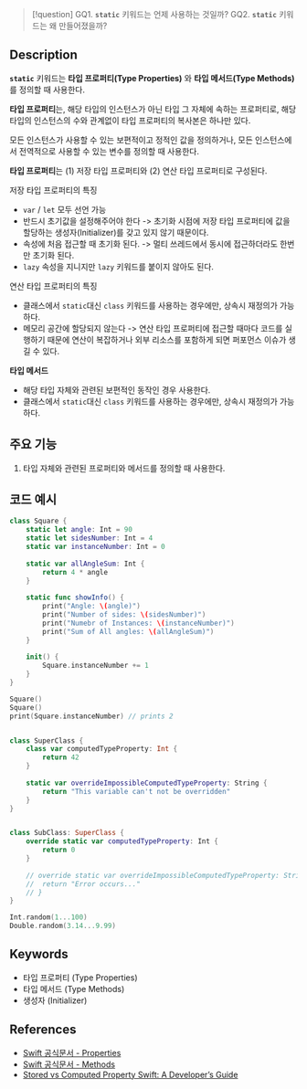 >[!question]
>GQ1. **`static`** 키워드는 언제 사용하는 것일까?
>GQ2. **`static`** 키워드는 왜 만들어졌을까?

## Description

**`static`** 키워드는 **타입 프로퍼티(Type Properties)** 와 **타입 메서드(Type Methods)** 를 정의할 때 사용한다.

**타입 프로퍼티**는, 해당 타입의 인스턴스가 아닌 타입 그 자체에 속하는 프로퍼티로, 해당 타입의 인스턴스의 수와 관계없이 타입 프로퍼티의 복사본은 하나만 있다. 

모든 인스턴스가 사용할 수 있는 보편적이고 정적인 값을 정의하거나, 모든 인스턴스에서 전역적으로 사용할 수 있는 변수를 정의할 때 사용한다.

**타입 프로퍼티**는 (1) 저장 타입 프로퍼티와 (2) 연산 타입 프로퍼티로 구성된다.

저장 타입 프로퍼티의 특징
- `var` / `let`  모두 선언 가능 
- 반드시 초기값을 설정해주어야 한다 ->  초기화 시점에 저장 타입 프로퍼티에 값을 할당하는 생성자(Initializer)를 갖고 있지 않기 때문이다. 
- 속성에 처음 접근할 때 초기화 된다. -> 멀티 쓰레드에서 동시에 접근하더라도 한번만 초기화 된다. 
- `lazy` 속성을 지니지만  `lazy` 키워드를 붙이지 않아도 된다.

연산 타입 프로퍼티의 특징
- 클래스에서 `static`대신 `class` 키워드를 사용하는 경우에만, 상속시 재정의가 가능하다.
- 메모리 공간에 할당되지 않는다 -> 연산 타입 프로퍼티에 접근할 때마다 코드를 실행하기 때문에 연산이 복잡하거나 외부 리소스를 포함하게 되면 퍼포먼스 이슈가 생길 수 있다.



**타입 메서드**
- 해당 타입 자체와 관련된 보편적인 동작인 경우 사용한다.
- 클래스에서 `static`대신 `class` 키워드를 사용하는 경우에만, 상속시 재정의가 가능하다.


## 주요 기능

1. 타입 자체와 관련된 프로퍼티와 메서드를 정의할 때 사용한다.  


## 코드 예시

```swift
class Square {
	static let angle: Int = 90
	static let sidesNumber: Int = 4
	static var instanceNumber: Int = 0
	
	static var allAngleSum: Int {
		return 4 * angle
	}
	
	static func showInfo() {
		print("Angle: \(angle)")
		print("Number of sides: \(sidesNumber)")
		print("Numebr of Instances: \(instanceNumber)")
		print("Sum of All angles: \(allAngleSum)")
	}
	
	init() {
		Square.instanceNumber += 1
	}
}

Square()
Square()
print(Square.instanceNumber) // prints 2


class SuperClass {
	class var computedTypeProperty: Int {
		return 42
	}
	
	static var overrideImpossibleComputedTypeProperty: String {
		return "This variable can't not be overridden"
	}
}


class SubClass: SuperClass {
	override static var computedTypeProperty: Int {
		return 0
	}
	
	// override static var overrideImpossibleComputedTypeProperty: String {
	//	return "Error occurs..."
	// }
}

Int.random(1...100)
Double.random(3.14...9.99)


```

## Keywords
+ 타입 프로퍼티 (Type Properties)
+ 타입 메서드 (Type Methods)
+ 생성자 (Initializer)

## References
- [Swift 공식문서 - Properties](https://docs.swift.org/swift-book/documentation/the-swift-programming-language/properties)
- [Swift 공식문서 - Methods](https://docs.swift.org/swift-book/documentation/the-swift-programming-language/methods)
- [Stored vs Computed Property Swift: A Developer’s Guide](https://www.dhiwise.com/post/stored-vs-computed-property-swift-a-developers-guide)